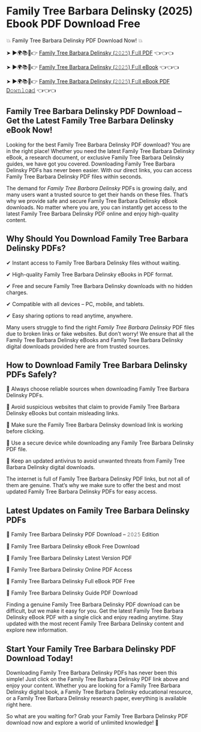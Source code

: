 # Family Tree Barbara Delinsky (2025) Ebook PDF Download Free

💥 Family Tree Barbara Delinsky PDF Download Now! 💥

➤ ►🌍📚📱👉 [Family Tree Barbara Delinsky (𝟸𝟶𝟸𝟻) F𝚞ll PDF](https://getpdf.xyz/family-tree-barbara-delinsky) 👈👈👈


➤ ►🌍📚📱👉 [Family Tree Barbara Delinsky (𝟸𝟶𝟸𝟻) F𝚞ll eBook](https://getpdf.xyz/family-tree-barbara-delinsky) 👈👈👈


➤ ►🌍📚📱👉 [Family Tree Barbara Delinsky (𝟸𝟶𝟸𝟻) F𝚞ll eBook PDF D𝚘𝚠𝚗𝚕𝚘a𝚍](https://getpdf.xyz/family-tree-barbara-delinsky) 👈👈👈


## Family Tree Barbara Delinsky PDF Download – Get the Latest Family Tree Barbara Delinsky eBook Now!

Looking for the best Family Tree Barbara Delinsky PDF download? You are in the right place! Whether you need the latest Family Tree Barbara Delinsky eBook, a research document, or exclusive Family Tree Barbara Delinsky guides, we have got you covered. Downloading Family Tree Barbara Delinsky PDFs has never been easier. With our direct links, you can access Family Tree Barbara Delinsky PDF files within seconds.

The demand for *Family Tree Barbara Delinsky* PDFs is growing daily, and many users want a trusted source to get their hands on these files. That’s why we provide safe and secure Family Tree Barbara Delinsky eBook downloads. No matter where you are, you can instantly get access to the latest Family Tree Barbara Delinsky PDF online and enjoy high-quality content.

## Why Should You Download Family Tree Barbara Delinsky PDFs?

✔ Instant access to Family Tree Barbara Delinsky files without waiting.

✔ High-quality Family Tree Barbara Delinsky eBooks in PDF format.

✔ Free and secure Family Tree Barbara Delinsky downloads with no hidden charges.

✔ Compatible with all devices – PC, mobile, and tablets.

✔ Easy sharing options to read anytime, anywhere.

Many users struggle to find the right *Family Tree Barbara Delinsky* PDF files due to broken links or fake websites. But don’t worry! We ensure that all the Family Tree Barbara Delinsky eBooks and Family Tree Barbara Delinsky digital downloads provided here are from trusted sources.

## How to Download Family Tree Barbara Delinsky PDFs Safely?

📌 Always choose reliable sources when downloading Family Tree Barbara Delinsky PDFs.

📌 Avoid suspicious websites that claim to provide Family Tree Barbara Delinsky eBooks but contain misleading links.

📌 Make sure the Family Tree Barbara Delinsky download link is working before clicking.

📌 Use a secure device while downloading any Family Tree Barbara Delinsky PDF file.

📌 Keep an updated antivirus to avoid unwanted threats from Family Tree Barbara Delinsky digital downloads.

The internet is full of Family Tree Barbara Delinsky PDF links, but not all of them are genuine. That’s why we make sure to offer the best and most updated Family Tree Barbara Delinsky PDFs for easy access.

## Latest Updates on Family Tree Barbara Delinsky PDFs

🔹 Family Tree Barbara Delinsky PDF Download – 𝟸𝟶𝟸𝟻 Edition

🔹 Family Tree Barbara Delinsky eBook Free Download

🔹 Family Tree Barbara Delinsky Latest Version PDF

🔹 Family Tree Barbara Delinsky Online PDF Access

🔹 Family Tree Barbara Delinsky Full eBook PDF Free

🔹 Family Tree Barbara Delinsky Guide PDF Download

Finding a genuine Family Tree Barbara Delinsky PDF download can be difficult, but we make it easy for you. Get the latest Family Tree Barbara Delinsky eBook PDF with a single click and enjoy reading anytime. Stay updated with the most recent Family Tree Barbara Delinsky content and explore new information.

## Start Your Family Tree Barbara Delinsky PDF Download Today!

Downloading Family Tree Barbara Delinsky PDFs has never been this simple! Just click on the Family Tree Barbara Delinsky PDF link above and enjoy your content. Whether you are looking for a Family Tree Barbara Delinsky digital book, a Family Tree Barbara Delinsky educational resource, or a Family Tree Barbara Delinsky research paper, everything is available right here.

So what are you waiting for? Grab your Family Tree Barbara Delinsky PDF download now and explore a world of unlimited knowledge! 🚀